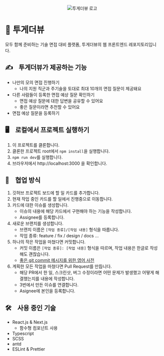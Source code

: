 <div align="center">
  <img src="https://user-images.githubusercontent.com/40057032/144550733-3b20a1f8-2124-4a19-b21a-0cb56418548e.png" alt="투게더뷰 로고" />
</div>

# 🐥 투게더뷰

모두 함께 준비하는 기술 면접 대비 플랫폼, 투게더뷰의 웹 프론트엔드 레포지토리입니다.

## ✍️ㅤ투게더뷰가 제공하는 기능

- 나만의 모의 면접 진행하기
  - 나의 지원 직군과 주기술을 토대로 최대 10개의 면접 질문이 제공돼요
- 다른 사람들이 등록한 면접 예상 질문 확인하기  
  - 면접 예상 질문에 대한 답변을 공유할 수 있어요
  - 좋은 질문이라면 추천할 수 있어요
- 면접 예상 질문을 등록하기

## 🖥ㅤ로컬에서 프로젝트 실행하기

1. 이 프로젝트를 클론합니다.
2. 클론한 프로젝트 root에서 `npm install`을 실행합니다.
3. `npm run dev`를 실행합니다.
4. 브라우저에서 http://localhost:3000 을 확인합니다.

## 👥ㅤ협업 방식

1. 깃허브 프로젝트 보드에 할 일 카드를 추가합니다.
2. 현재 작업 중인 카드를 할 일에서 진행중으로 이동합니다.
3. 카드에 대한 이슈를 생성합니다.  
    - 이슈의 내용에 해당 카드에서 구현해야 하는 기능을 작성합니다.
    - Assignee를 등록합니다.
4. 새로운 브랜치를 생성합니다.
    - 브랜치 이름은 `[작업 종류]/[작업 내용]` 형식을 따릅니다.
    - 작업 종류: feature / fix / design / docs ...
5. 하나의 작은 작업을 마쳤다면 커밋합니다.
    - 커밋 이름은 `[작업 종류]: [작업 내용]` 형식을 따르며, 작업 내용은 한글로 작성해도 괜찮습니다.
    - [좋은 git commit 메시지를 위한 영어 사전](https://blog.ull.im/engineering/2019/03/10/logs-on-git.html)
6. 계획한 모든 작업을 마쳤다면 Pull Request를 만듭니다.
    - 해당 PR에서 한 일, 스크린샷, 버그 수정이라면 어떤 문제가 발생했고 어떻게 해결했는지를 내용에 작성합니다.
    - 3번에서 만든 이슈를 연결합니다.
    - Asignee에 본인을 등록합니다.

## 🛠ㅤ사용 중인 기술

- React.js & Next.js
  - 함수형 컴포넌트 사용
- Typescript
- SCSS
- antd
- ESLint & Prettier
